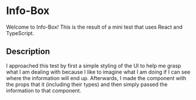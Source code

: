 # Info-Box

Welcome to Info-Box! This is the result of a mini test that uses React and TypeScript.

## Description

I approached this test by first a simple styling of the UI to help me grasp what I am dealing with because I like to imagine what I am doing if I can see where the information will end up. Afterwards, I made the component with the props that it (including their types) and then simply passed the information to that component.
